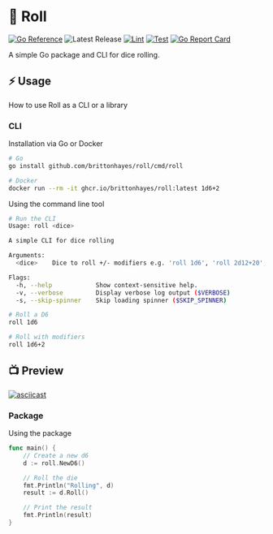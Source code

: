 # 🎲 Roll

[![Go Reference](https://pkg.go.dev/badge/github.com/brittonhayes/roll.svg)](https://pkg.go.dev/github.com/brittonhayes/roll)
![Latest Release](https://img.shields.io/github/v/release/brittonhayes/roll?label=latest%20release)
[![Lint](https://github.com/brittonhayes/roll/actions/workflows/lint.yml/badge.svg)](https://github.com/brittonhayes/roll/actions/workflows/lint.yml)
[![Test](https://github.com/brittonhayes/roll/actions/workflows/test.yml/badge.svg)](https://github.com/brittonhayes/roll/actions/workflows/test.yml)
[![Go Report Card](https://goreportcard.com/badge/github.com/brittonhayes/roll)](https://goreportcard.com/report/github.com/brittonhayes/roll)

A simple Go package and CLI for dice rolling.

## ⚡ Usage

How to use Roll as a CLI or a library

### CLI

Installation via Go or Docker

```bash
# Go
go install github.com/brittonhayes/roll/cmd/roll
```

```bash
# Docker
docker run --rm -it ghcr.io/brittonhayes/roll:latest 1d6+2
```

Using the command line tool

```bash
# Run the CLI
Usage: roll <dice>

A simple CLI for dice rolling

Arguments:
  <dice>    Dice to roll +/- modifiers e.g. 'roll 1d6', 'roll 2d12+20', or 'roll 1d20-5'

Flags:
  -h, --help            Show context-sensitive help.
  -v, --verbose         Display verbose log output ($VERBOSE)
  -s, --skip-spinner    Skip loading spinner ($SKIP_SPINNER)

# Roll a D6
roll 1d6

# Roll with modifiers
roll 1d6+2
```

## 📺 Preview

[![asciicast](https://asciinema.org/a/Y6fr83QRjSb0SKJm5ISVWJM6w.svg)](https://asciinema.org/a/Y6fr83QRjSb0SKJm5ISVWJM6w)

### Package

Using the package

```go
func main() {
	// Create a new d6
	d := roll.NewD6()

	// Roll the die
	fmt.Println("Rolling", d)
	result := d.Roll()

	// Print the result
	fmt.Println(result)
}
```
